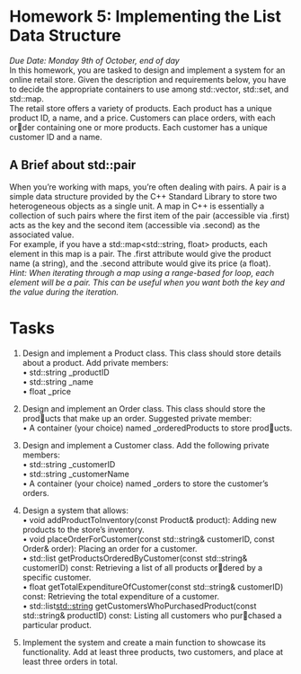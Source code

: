 # Homework 5: Implementing the List Data Structure<br>
*Due Date: Monday 9th of October, end of day*<br>
In this homework, you are tasked to design and implement a system for an online retail store. Given the description and requirements below, you have to decide the appropriate containers to use among std::vector, std::set, and std::map.<br>
The retail store offers a variety of products. Each product has a unique product ID, a name, and a price. Customers can place orders, with each order containing one or more products. Each customer has a unique customer ID and a name.<br>
## A Brief about std::pair
When you’re working with maps, you’re often dealing with pairs. A pair is a simple data structure provided by the C++ Standard Library to store two heterogeneous objects as a single unit. A map in C++ is essentially a collection of such pairs where the first item of the pair (accessible via .first) acts as the key and the second item (accessible via .second) as the associated value.<br>
For example, if you have a std::map<std::string, float> products, each element in this map is a pair. The .first attribute would give the product name (a string), and the .second attribute would give its price (a float).<br>
*Hint: When iterating through a map using a range-based for loop, each element will be a pair. This can be useful when you want both the key and the value during the iteration.*<br>
# Tasks<br>

1. Design and implement a Product class. This class should store details about a product. Add private members:<br>
• std::string _productID<br>
• std::string _name<br>
• float _price<br>

2. Design and implement an Order class. This class should store the products that make up an order. Suggested private member:<br>
• A container (your choice) named _orderedProducts to store products.<br>

3. Design and implement a Customer class. Add the following private members:<br>
• std::string _customerID<br>
• std::string _customerName<br>
• A container (your choice) named _orders to store the customer’s orders.<br>

4. Design a system that allows:<br>
• void addProductToInventory(const Product& product): Adding new products to the store’s inventory.<br>
• void placeOrderForCustomer(const std::string& customerID, const Order& order): Placing an order for a customer.<br>
• std::list<Product> getProductsOrderedByCustomer(const std::string& customerID) const: Retrieving a list of all products ordered by a specific customer.<br>
• float getTotalExpenditureOfCustomer(const std::string& customerID) const: Retrieving the total expenditure of a customer.<br>
• std::list<std::string> getCustomersWhoPurchasedProduct(const std::string& productID) const: Listing all customers who purchased a particular product.<br>

5. Implement the system and create a main function to showcase its functionality. Add at least three products, two customers, and place at least three orders in total.<br>
